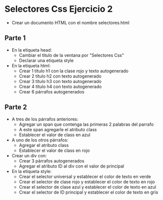 # Selectores Css Ejercicio 2

* Crear un documento HTML con el nombre selectores.html

## Parte 1 

* En la etiqueta head:
    * Cambiar el titulo de la ventana por "Selectores Css"
    * Declarar una etiqueta style
* En la etiqueta html:
    * Crear 1 título h1 con la clase rojo y texto autogenerado
    * Crear 2 título h2 con texto autogenerado
    * Crear 3 título h3 con texto autogenerado
    * Crear 4 título h4 con texto autogenerado
    * Crear 6 párrafos autogenerados

## Parte 2    

* A tres de los párrafos anteriores:
  * Agregar un span que contenga las primeras 2 palabras del parrafo
  * A este span agregarle el atributo class
  * Establecer el valor de class en azul
* A uno de los otros párrafos:
  * Agregar el atributo class
  * Establecer el valor de class en rojo
* Crear un div con:
  * Crear 3 párrafos autogenerados
  * Agregar el atributo ID al div con el valor de principal
* En la etiqueta style:
  * Crear el selector universal y establecer el color de texto en verde
  * Crear el selector de clase rojo y establecer el color de texto en rojo
  * Crear el selector de clase azul y establecer el color de texto en azul
  * Crear el selector de ID principal y establecer el color de texto en gris